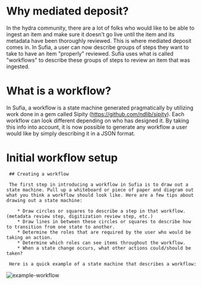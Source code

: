 # Why mediated deposit?

In the hydra community, there are a lot of folks who would like to be able to ingest an item and make sure it doesn't go live until the item and its metadata have been thoroughly reviewed. This is where mediated deposit comes in. In Sufia, a user can now describe groups of steps they want to take to have an item "properly" reviewed. Sufia uses what is called "workflows" to describe these groups of steps to review an item that was ingested. 

# What is a workflow?

In Sufia, a workflow is a state machine generated pragmatically by utilizing work done in a gem called Sipity (https://github.com/ndlib/sipity). Each workflow can look different depending on who has designed it. By taking this info into account, it is now possible to generate any workflow a user would like by simply describing it in a JSON format.

# Initial workflow setup

     ## Creating a workflow

     The first step in introducing a workflow in Sufia is to draw out a state machine. Pull up a whiteboard or piece of paper and diagram out what you think a workflow should look like. Here are a few tips about drawing out a state machine:

        * Draw circles or squares to describe a step in that workflow. (metadata review step, digitization review step, etc.)
        * Draw lines in between these circles or squares to describe how to transition from one state to another.
        * Determine the roles that are required by the user who would be taking an action.
        * Determine which roles can see items throughout the workflow.
        * When a state change occurs, what other actions could/should be taken?

     Here is a quick example of a state machine that describes a workflow:

![example-workflow](https://cloud.githubusercontent.com/assets/2130/19000926/1eab97e4-8713-11e6-9edc-0599fedca795.png)